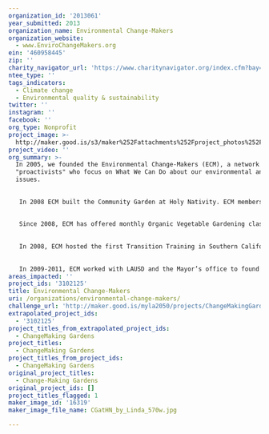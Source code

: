```yaml
---
organization_id: '2013061'
year_submitted: 2013
organization_name: Environmental Change-Makers
organization_website:
  - www.EnviroChangeMakers.org
ein: '460958445'
zip: ''
charity_navigator_url: 'https://www.charitynavigator.org/index.cfm?bay=search.profile&ein=460958445'
ntee_type: ''
tags_indicators:
  - Climate change
  - Environmental quality & sustainability
twitter: ''
instagram: ''
facebook: ''
org_type: Nonprofit
project_image: >-
  http://maker.good.is/s3/maker%252Fattachments%252Fproject_photos%252Fimages%252F16319%252Fdisplay%252FCGatHN_by_Linda_570w.jpg=c570x385
project_video: ''
org_summary: >-
  In 2005, we founded the Environmental Change-Makers (ECM), a network of
  "proactivists" who focus on What We Can Do about our environmental and social
  issues.
   
   
   In 2008 ECM built the Community Garden at Holy Nativity. ECM members continue to manage this garden's production and have achieved 5 years of weekly harvests for the benefit of Food Pantry LAX.
   
   
   Since 2008, ECM has offered monthly Organic Vegetable Gardening classes to the general public.
   
   
   In 2008, ECM hosted the first Transition Training in Southern California, bringing trainers in from the UK to do so. Subsequently, we launched 8 action groups in neighborhoods around the greater LA area.
   
   
   In 2009-2011, ECM worked with LAUSD and the Mayor’s office to found and build the Emerson Avenue Community Garden.
areas_impacted: ''
project_ids: '3102125'
title: Environmental Change-Makers
uri: /organizations/environmental-change-makers/
challenge_url: 'http://maker.good.is/myla2050/projects/ChangeMakingGardens.html'
extrapolated_project_ids:
  - '3102125'
project_titles_from_extrapolated_project_ids:
  - ChangeMaking Gardens
project_titles:
  - ChangeMaking Gardens
project_titles_from_project_ids:
  - ChangeMaking Gardens
original_project_titles:
  - Change-Making Gardens
original_project_ids: []
project_titles_flagged: 1
maker_image_id: '16319'
maker_image_file_name: CGatHN_by_Linda_570w.jpg

---
```

